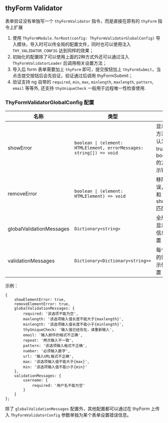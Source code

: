 ## thyForm Validator

表单验证没有单独写一个 `thyFormValidator` 指令，而是直接在原有的 `thyForm` 指令上扩展

1. 使用 `ThyFormModule.forRoot(config: ThyFormValidatorGlobalConfig)` 导入模块，导入时可以传全局的配置文件，同时也可以使用注入 `THY_VALIDATOR_CONFIG` 达到同样的效果；
1. 初始化的配置除了可以使用上面的2种方式外还可以通过注入 `ThyFormValidatorLoader` 后调用相关设置方法；
1. 导入后 form 表单需要加上 `thyForm` 即可，提交按钮加上 `thyFormSubmit`，当点击提交按钮后会先验证，验证通过后调用 thyFormSubmit；
1. 验证支持 ng 自带的 `required`, `min`, `max`, `minlength`, `maxlength`, `pattern`, `email` 等等外, 还支持 `thyUniqueCheck` 一般用于远程唯一性检查使用.

### ThyFormValidatorGlobalConfig 配置

名称| 类型 | 备注 
---| --- | --- 
showError|  `boolean \| (element: HTMLElement, errorMessages: string[]) => void` | 显示错误方法，默认为 true，以 bootstrap 的方式提示错误
removeError|  `boolean \| (element: HTMLElement) => void` | 移除错误，一般和 showError 匹配使用
globalValidationMessages | `Dictionary<string>` | 全局默认显示错误信息的配置
validationMessages | `Dictionary<Dictionary<string>>` | 每个字段的验证提示信息配置

示例：

```
{
    showElementError: true,
    removeElementError: true,
    globalValidationMessages: {
        required: '该选项不能为空',
        maxlength: '该选项输入值长度不能大于{maxlength}',
        minlength: '该选项输入值长度不能小于{minlength}',
        thyUniqueCheck: '输入值已经存在，请重新输入',
        email: '输入邮件的格式不正确',
        repeat: '两次输入不一致',
        pattern: '该选项输入格式不正确',
        number: '必须输入数字',
        url: '输入URL格式不正确',
        max: '该选项输入值不能大于{max}',
        min: '该选项输入值不能小于{min}'
    },
    validationMessages: {
        username: {
            required: '用户名不能为空'
        }
    }
};
```

除了 `globalValidationMessages` 配置外，其他配置都可以通过在 thyForm 上传入 `ThyFormValidatorConfig` 参数单独为某个表单设置错误信息。
